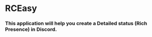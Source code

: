 RCEasy
======
### This application will help you create a Detailed status (Rich Presence) in Discord.
